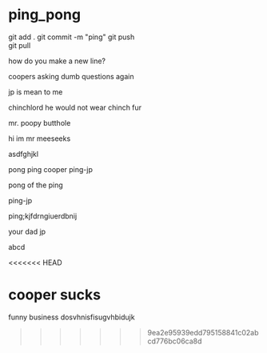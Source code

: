 # ping_pong

git add .
git commit -m "ping"
git push   
git pull   

how do you make a new line?

coopers asking dumb questions again

jp is mean to me 

chinchlord
 he would not wear chinch fur

 mr. poopy butthole

hi im mr meeseeks

asdfghjkl

pong ping cooper
ping-jp

pong of the ping

ping-jp

ping;kjfdrngiuerdbnij


your dad jp

abcd

<<<<<<< HEAD

cooper sucks
=======
funny business
dosvhnisfisugvhbidujk
>>>>>>> 9ea2e95939edd795158841c02abcd776bc06ca8d
